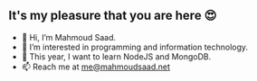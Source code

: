 ## It's my pleasure that you are here 😍
- 👋 Hi, I’m Mahmoud Saad.
- 👀 I’m interested in programming and  information technology.
- 🌱 This year, I want to learn NodeJS and MongoDB.
- 📫 Reach me at me@mahmoudsaad.net

<!---
jalofort/jalofort is a ✨ special ✨ repository because its `README.md` (this file) appears on your GitHub profile.
You can click the Preview link to take a look at your changes.
--->
